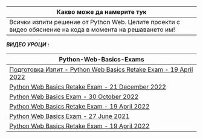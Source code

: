 |Какво може да намерите тук|                                                                                       
--------------------------------------------|
|Всички изпити решение от Python Web. Целите проекти с видео обяснение на кода в момента на решаването им!|




***ВИДЕО УРОЦИ :***


| Python-Web-Basics-Exams                                                                                                                                     |
|-------------------------------------------------------------------------------------------------------------------------------------------------------------|
| [Подготовка Изпит - Python Web Basics Retake Exam - 19 April 2022](https://www.youtube.com/watch?v=GjUoR3y8ZxE&ab_channel=AKA)         | 
| [Python Web Basics Retake Exam - 21 December 2022](https://www.youtube.com/watch?v=PD-7BYVpnEE&list=PLtrqz5Y_ckigDlqXGlbvqvr2tQxOo82Q7&index=1&a)           | 
| [Python Web Basics Exam - 30 October 2022](https://www.youtube.com/watch?v=hZHSUM1W_9s&list=PLtrqz5Y_ckigDlqXGlbvqvr2tQxOo82Q7&index=5&ab_channel=AKA)      | 
| [Python Web Basics Retake Exam - 19 April 2022](https://www.youtube.com/watch?v=-dulLVQnwdE&list=PLtrqz5Y_ckigDlqXGlbvqvr2tQxOo82Q7&index=6&ab_channel=AKA) | 
| [Python Web Basics Exam - 27 June 2021](https://www.youtube.com/watch?v=ZA1lzbnQQd8&list=PLtrqz5Y_ckigDlqXGlbvqvr2tQxOo82Q7&index=7&ab_channel=AKA)         | 
| [Python Web Basics Retake Exam - 19 April 2022](https://www.youtube.com/watch?v=h-ZnpavJH8A&ab_channel=AKA)         | 
